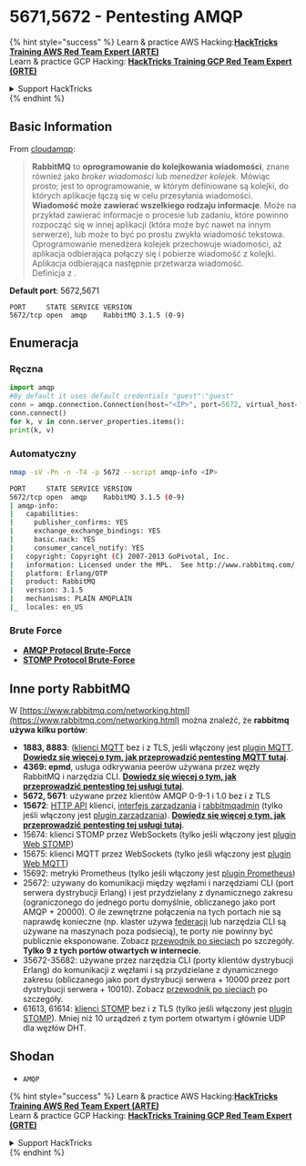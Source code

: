 # 5671,5672 - Pentesting AMQP

{% hint style="success" %}
Learn & practice AWS Hacking:<img src="/.gitbook/assets/arte.png" alt="" data-size="line">[**HackTricks Training AWS Red Team Expert (ARTE)**](https://training.hacktricks.xyz/courses/arte)<img src="/.gitbook/assets/arte.png" alt="" data-size="line">\
Learn & practice GCP Hacking: <img src="/.gitbook/assets/grte.png" alt="" data-size="line">[**HackTricks Training GCP Red Team Expert (GRTE)**<img src="/.gitbook/assets/grte.png" alt="" data-size="line">](https://training.hacktricks.xyz/courses/grte)

<details>

<summary>Support HackTricks</summary>

* Check the [**subscription plans**](https://github.com/sponsors/carlospolop)!
* **Join the** 💬 [**Discord group**](https://discord.gg/hRep4RUj7f) or the [**telegram group**](https://t.me/peass) or **follow** us on **Twitter** 🐦 [**@hacktricks\_live**](https://twitter.com/hacktricks\_live)**.**
* **Share hacking tricks by submitting PRs to the** [**HackTricks**](https://github.com/carlospolop/hacktricks) and [**HackTricks Cloud**](https://github.com/carlospolop/hacktricks-cloud) github repos.

</details>
{% endhint %}

## Basic Information

From [cloudamqp](https://www.cloudamqp.com/blog/2015-05-18-part1-rabbitmq-for-beginners-what-is-rabbitmq.html):

> **RabbitMQ** to **oprogramowanie do kolejkowania wiadomości**, znane również jako _broker wiadomości_ lub _menedżer kolejek._ Mówiąc prosto; jest to oprogramowanie, w którym definiowane są kolejki, do których aplikacje łączą się w celu przesyłania wiadomości.\
> **Wiadomość może zawierać wszelkiego rodzaju informacje**. Może na przykład zawierać informacje o procesie lub zadaniu, które powinno rozpocząć się w innej aplikacji (która może być nawet na innym serwerze), lub może to być po prostu zwykła wiadomość tekstowa. Oprogramowanie menedżera kolejek przechowuje wiadomości, aż aplikacja odbierająca połączy się i pobierze wiadomość z kolejki. Aplikacja odbierająca następnie przetwarza wiadomość.\
Definicja z .

**Default port**: 5672,5671
```
PORT     STATE SERVICE VERSION
5672/tcp open  amqp    RabbitMQ 3.1.5 (0-9)
```
## Enumeracja

### Ręczna
```python
import amqp
#By default it uses default credentials "guest":"guest"
conn = amqp.connection.Connection(host="<IP>", port=5672, virtual_host="/")
conn.connect()
for k, v in conn.server_properties.items():
print(k, v)
```
### Automatyczny
```bash
nmap -sV -Pn -n -T4 -p 5672 --script amqp-info <IP>

PORT     STATE SERVICE VERSION
5672/tcp open  amqp    RabbitMQ 3.1.5 (0-9)
| amqp-info:
|   capabilities:
|     publisher_confirms: YES
|     exchange_exchange_bindings: YES
|     basic.nack: YES
|     consumer_cancel_notify: YES
|   copyright: Copyright (C) 2007-2013 GoPivotal, Inc.
|   information: Licensed under the MPL.  See http://www.rabbitmq.com/
|   platform: Erlang/OTP
|   product: RabbitMQ
|   version: 3.1.5
|   mechanisms: PLAIN AMQPLAIN
|_  locales: en_US
```
### Brute Force

* [**AMQP Protocol Brute-Force**](../generic-methodologies-and-resources/brute-force.md#amqp-activemq-rabbitmq-qpid-joram-and-solace)
* [**STOMP Protocol Brute-Force**](../generic-methodologies-and-resources/brute-force.md#stomp-activemq-rabbitmq-hornetq-and-openmq)

## Inne porty RabbitMQ

W [https://www.rabbitmq.com/networking.html](https://www.rabbitmq.com/networking.html) można znaleźć, że **rabbitmq używa kilku portów**:

* **1883, 8883**: ([klienci MQTT](http://mqtt.org) bez i z TLS, jeśli włączony jest [plugin MQTT](https://www.rabbitmq.com/mqtt.html). [**Dowiedz się więcej o tym, jak przeprowadzić pentesting MQTT tutaj**](1883-pentesting-mqtt-mosquitto.md).
* **4369: epmd**, usługa odkrywania peerów używana przez węzły RabbitMQ i narzędzia CLI. [**Dowiedz się więcej o tym, jak przeprowadzić pentesting tej usługi tutaj**](4369-pentesting-erlang-port-mapper-daemon-epmd.md).
* **5672, 5671**: używane przez klientów AMQP 0-9-1 i 1.0 bez i z TLS
* **15672**: [HTTP API](https://www.rabbitmq.com/management.html) klienci, [interfejs zarządzania](https://www.rabbitmq.com/management.html) i [rabbitmqadmin](https://www.rabbitmq.com/management-cli.html) (tylko jeśli włączony jest [plugin zarządzania](https://www.rabbitmq.com/management.html)). [**Dowiedz się więcej o tym, jak przeprowadzić pentesting tej usługi tutaj**](15672-pentesting-rabbitmq-management.md).
* 15674: klienci STOMP przez WebSockets (tylko jeśli włączony jest [plugin Web STOMP](https://www.rabbitmq.com/web-stomp.html))
* 15675: klienci MQTT przez WebSockets (tylko jeśli włączony jest [plugin Web MQTT](https://www.rabbitmq.com/web-mqtt.html))
* 15692: metryki Prometheus (tylko jeśli włączony jest [plugin Prometheus](https://www.rabbitmq.com/prometheus.html))
* 25672: używany do komunikacji między węzłami i narzędziami CLI (port serwera dystrybucji Erlang) i jest przydzielany z dynamicznego zakresu (ograniczonego do jednego portu domyślnie, obliczanego jako port AMQP + 20000). O ile zewnętrzne połączenia na tych portach nie są naprawdę konieczne (np. klaster używa [federacji](https://www.rabbitmq.com/federation.html) lub narzędzia CLI są używane na maszynach poza podsiecią), te porty nie powinny być publicznie eksponowane. Zobacz [przewodnik po sieciach](https://www.rabbitmq.com/networking.html) po szczegóły. **Tylko 9 z tych portów otwartych w internecie**.
* 35672-35682: używane przez narzędzia CLI (porty klientów dystrybucji Erlang) do komunikacji z węzłami i są przydzielane z dynamicznego zakresu (obliczanego jako port dystrybucji serwera + 10000 przez port dystrybucji serwera + 10010). Zobacz [przewodnik po sieciach](https://www.rabbitmq.com/networking.html) po szczegóły.
* 61613, 61614: [klienci STOMP](https://stomp.github.io/stomp-specification-1.2.html) bez i z TLS (tylko jeśli włączony jest [plugin STOMP](https://www.rabbitmq.com/stomp.html)). Mniej niż 10 urządzeń z tym portem otwartym i głównie UDP dla węzłów DHT.

## Shodan

* `AMQP`

{% hint style="success" %}
Learn & practice AWS Hacking:<img src="/.gitbook/assets/arte.png" alt="" data-size="line">[**HackTricks Training AWS Red Team Expert (ARTE)**](https://training.hacktricks.xyz/courses/arte)<img src="/.gitbook/assets/arte.png" alt="" data-size="line">\
Learn & practice GCP Hacking: <img src="/.gitbook/assets/grte.png" alt="" data-size="line">[**HackTricks Training GCP Red Team Expert (GRTE)**<img src="/.gitbook/assets/grte.png" alt="" data-size="line">](https://training.hacktricks.xyz/courses/grte)

<details>

<summary>Support HackTricks</summary>

* Check the [**subscription plans**](https://github.com/sponsors/carlospolop)!
* **Join the** 💬 [**Discord group**](https://discord.gg/hRep4RUj7f) or the [**telegram group**](https://t.me/peass) or **follow** us on **Twitter** 🐦 [**@hacktricks\_live**](https://twitter.com/hacktricks\_live)**.**
* **Share hacking tricks by submitting PRs to the** [**HackTricks**](https://github.com/carlospolop/hacktricks) and [**HackTricks Cloud**](https://github.com/carlospolop/hacktricks-cloud) github repos.

</details>
{% endhint %}
